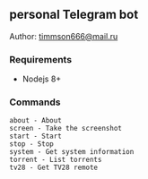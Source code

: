 ## personal Telegram bot 

Author: [timmson666@mail.ru](mailto:timmson666@mail.ru)

### Requirements

 * Nodejs 8+
 
### Commands
```
about - About
screen - Take the screenshot
start - Start
stop - Stop
system - Get system information
torrent - List torrents
tv28 - Get TV28 remote
```